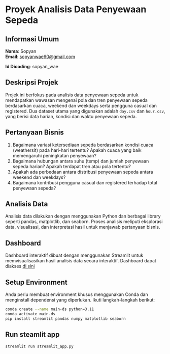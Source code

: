 # Proyek Analisis Data Penyewaan Sepeda

## Informasi Umum

**Nama**: Sopyan  
**Email**: sopyanwae60@gmail.com

**Id Dicoding**: sopyan_wae

## Deskripsi Projek

Projek ini berfokus pada analisis data penyewaan sepeda untuk mendapatkan wawasan mengenai pola dan tren penyewaan sepeda berdasarkan cuaca, weekend dan weekdays serta pengguna casual dan registered. Dua dataset utama yang digunakan adalah `day.csv` dan `hour.csv`, yang berisi data harian, kondisi dan waktu penyewaan sepeda.

## Pertanyaan Bisnis

1. Bagaimana variasi ketersediaan sepeda berdasarkan kondisi cuaca (weathersit) pada hari-hari tertentu? Apakah cuaca yang baik memengaruhi peningkatan penyewaan?
2. Bagaimana hubungan antara suhu (temp) dan jumlah penyewaan sepeda harian? Apakah terdapat tren atau pola tertentu?
3. Apakah ada perbedaan antara distribusi penyewaan sepeda antara weekend dan weekdays?
4. Bagaimana kontribusi pengguna casual dan registered terhadap total penyewaan sepeda?

## Analisis Data

Analisis data dilakukan dengan menggunakan Python dan berbagai library seperti pandas, matplotlib, dan seaborn. Proses analisis meliputi eksplorasi data, visualisasi, dan interpretasi hasil untuk menjawab pertanyaan bisnis.


## Dashboard

Dashboard interaktif dibuat dengan menggunakan Streamlit untuk memvisualisasikan hasil analisis data secara interaktif. Dashboard dapat diakses [di sini](https://visualisasi-data-9qrpggkchskjzcyjpmqnte.streamlit.app/)

## Setup Environment
Anda perlu membuat environment khusus menggunakan Conda dan menginstall dependensi yang diperlukan. Ikuti langkah-langkah berikut:
```sh
conda create --name main-ds python=3.11
conda activate main-ds
pip install streamlit pandas numpy matplotlib seaborn
```
## Run steamlit app
```
streamlit run streamlit_app.py
```
